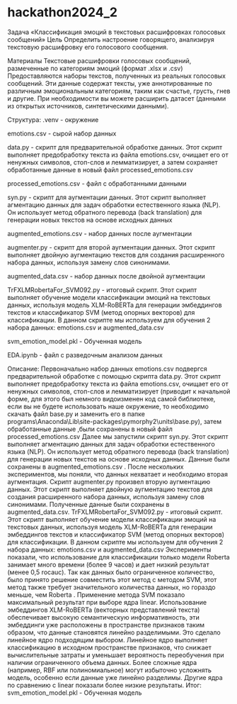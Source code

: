 # hackathon2024_2
Задача «Классификация эмоций в текстовых расшифровках голосовых сообщений»
Цель
Определить настроение говорящего, анализируя текстовую расшифровку его голосового сообщения.

Материалы
Текстовые расшифровки голосовых сообщений, размеченные по категориям эмоций (формат .xlsx и .csv)
Предоставляются наборы текстов, полученных из реальных голосовых сообщений. Эти данные содержат тексты, уже аннотированные по различным эмоциональным категориям, таким как счастье, грусть, гнев и другие. При необходимости вы можете расширить датасет (данными из открытых источников, синтетическими данными).

Структура:
\.venv - окружение

emotions.csv - сырой набор данных

data.py - скрипт для предварительной обработке данных. Этот скрипт выполняет предобработку текста из файла emotions.csv, очищает его от ненужных символов, стоп-слов и лемматизирует, а затем сохраняет обработанные данные в новый файл processed_emotions.csv

processed_emotions.csv - файл с обработанными данными

syn.py - скрипт для аугментации данных. Этот скрипт выполняет агментацию данных для задач обработки естественного языка (NLP). Он использует метод обратного перевода (back translation) для генерации новых текстов на основе исходных данных

augmented_emotions.csv - набор данных после аугментации

augmenter.py - скрипт для второй аугментации данных. Этот скрипт выполняет двойную аугментацию текстов для создания расширенного набора данных, используя замену слов синонимами.

augmented_data.csv - набор данных после двойной аугментации

TrFXLMRobertaFor_SVM092.py - итоговый скрипт. Этот скрипт выполняет обучение модели классификации эмоций на текстовых данных, используя модель XLM-RoBERTa для генерации эмбеддингов текстов и классификатор SVM (метод опорных векторов) для классификации. В данном скрипте мы используем для обучения 2 набора данных: emotions.csv и augmented_data.csv

svm_emotion_model.pkl - Обученная модель

EDA.ipynb - файл с разведочным анализом данных

Описание:
Первоначально набор данных emotions.csv  подвергся предварительной обработке с помощью скрипта data.py. Этот скрипт выполняет предобработку текста из файла emotions.csv, очищает его от ненужных символов, стоп-слов и лемматизирует (приводит к начальной форме, для этого был немного видоизменен код самой библиотеке, если вы не будете использовать наше окружение, то необходимо скачать файл base.py и заменить его в папке programs\Anaconda\Lib\site-packages\pymorphy2\units\base.py),  затем обработанные данные ,были сохранены в новый файл processed_emotions.csv
Далее мы запустили скрипт syn.py. Этот скрипт выполняет агментацию данных для задач обработки естественного языка (NLP). Он использует метод обратного перевода (back translation) для генерации новых текстов на основе исходных данных. Данные были сохранены в augmented_emotions.csv .
После нескольких экспериментов, мы поняли, что данных нехватает и необходимо вторая аугментация.
Скрипт augmenter.py произвел вторую аугментацию данных. Этот скрипт выполняет двойную аугментацию текстов для создания расширенного набора данных, используя замену слов синонимами.
Полученные данные были сохранены в augmented_data.csv.
TrFXLMRobertaFor_SVM092.py - итоговый скрипт. Этот скрипт выполняет обучение модели классификации эмоций на текстовых данных, используя модель XLM-RoBERTa для генерации эмбеддингов текстов и классификатор SVM (метод опорных векторов) для классификации. В данном скрипте мы используем для обучения 2 набора данных: emotions.csv и augmented_data.csv
Эксперименты показали, что использование для классификации только модели Roberta занимает много времени (более 9 часов) и дает низкий результат (менее 0,5 rocauc). Так как данных было ограниченное количество, было принято решение совместить этот метод с методом SVM, этот метод также требует значительного количества данных, но гораздо меньше, чем Roberta .  Применение метода SVM  показало максимальный результат при выборе ядра linear.  Использование эмбеддингов XLM-RoBERTa (векторных представлений текста) обеспечивает высокую семантическую информативность, эти эмбеддинги уже расположены в пространстве признаков таким образом, что данные становятся линейно разделимыми. Это сделало линейное ядро подходящим выбором.
Линейное ядро выполняет классификацию в исходном пространстве признаков, что снижает вычислительные затраты и уменьшает вероятность переобучения при наличии ограниченного объема данных.
Более сложные ядра (например, RBF или полиномиальное) могут избыточно усложнять модель, особенно если данные уже линейно разделимы. Другие ядра по сравнению с linear показали более низкие результаты. 
Итог: svm_emotion_model.pkl - Обученная модель
